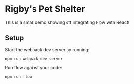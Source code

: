 # Rigby's Pet Shelter

This is a small demo showing off integrating Flow with React!

## Setup

Start the webpack dev server by running:

`npm run webpack-dev-server`

Run flow against your code:

`npm run flow`
